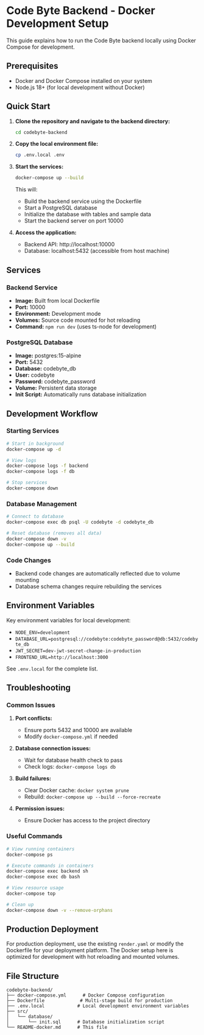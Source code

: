 # Code Byte Backend - Docker Development Setup

This guide explains how to run the Code Byte backend locally using Docker Compose for development.

## Prerequisites

- Docker and Docker Compose installed on your system
- Node.js 18+ (for local development without Docker)

## Quick Start

1. **Clone the repository and navigate to the backend directory:**
   ```bash
   cd codebyte-backend
   ```

2. **Copy the local environment file:**
   ```bash
   cp .env.local .env
   ```

3. **Start the services:**
   ```bash
   docker-compose up --build
   ```

   This will:
   - Build the backend service using the Dockerfile
   - Start a PostgreSQL database
   - Initialize the database with tables and sample data
   - Start the backend server on port 10000

4. **Access the application:**
   - Backend API: http://localhost:10000
   - Database: localhost:5432 (accessible from host machine)

## Services

### Backend Service
- **Image:** Built from local Dockerfile
- **Port:** 10000
- **Environment:** Development mode
- **Volumes:** Source code mounted for hot reloading
- **Command:** `npm run dev` (uses ts-node for development)

### PostgreSQL Database
- **Image:** postgres:15-alpine
- **Port:** 5432
- **Database:** codebyte_db
- **User:** codebyte
- **Password:** codebyte_password
- **Volume:** Persistent data storage
- **Init Script:** Automatically runs database initialization

## Development Workflow

### Starting Services
```bash
# Start in background
docker-compose up -d

# View logs
docker-compose logs -f backend
docker-compose logs -f db

# Stop services
docker-compose down
```

### Database Management
```bash
# Connect to database
docker-compose exec db psql -U codebyte -d codebyte_db

# Reset database (removes all data)
docker-compose down -v
docker-compose up --build
```

### Code Changes
- Backend code changes are automatically reflected due to volume mounting
- Database schema changes require rebuilding the services

## Environment Variables

Key environment variables for local development:

- `NODE_ENV=development`
- `DATABASE_URL=postgresql://codebyte:codebyte_password@db:5432/codebyte_db`
- `JWT_SECRET=dev-jwt-secret-change-in-production`
- `FRONTEND_URL=http://localhost:3000`

See `.env.local` for the complete list.

## Troubleshooting

### Common Issues

1. **Port conflicts:**
   - Ensure ports 5432 and 10000 are available
   - Modify `docker-compose.yml` if needed

2. **Database connection issues:**
   - Wait for database health check to pass
   - Check logs: `docker-compose logs db`

3. **Build failures:**
   - Clear Docker cache: `docker system prune`
   - Rebuild: `docker-compose up --build --force-recreate`

4. **Permission issues:**
   - Ensure Docker has access to the project directory

### Useful Commands

```bash
# View running containers
docker-compose ps

# Execute commands in containers
docker-compose exec backend sh
docker-compose exec db bash

# View resource usage
docker-compose top

# Clean up
docker-compose down -v --remove-orphans
```

## Production Deployment

For production deployment, use the existing `render.yaml` or modify the Dockerfile for your deployment platform. The Docker setup here is optimized for development with hot reloading and mounted volumes.

## File Structure

```
codebyte-backend/
├── docker-compose.yml      # Docker Compose configuration
├── Dockerfile             # Multi-stage build for production
├── .env.local            # Local development environment variables
├── src/
│   └── database/
│       └── init.sql      # Database initialization script
└── README-docker.md      # This file
